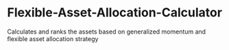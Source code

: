 # Flexible-Asset-Allocation-Calculator
Calculates and ranks the assets based on generalized momentum and flexible asset allocation strategy
